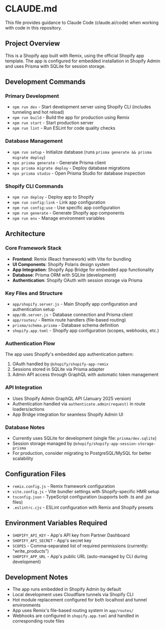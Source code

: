 # CLAUDE.md

This file provides guidance to Claude Code (claude.ai/code) when working with code in this repository.

## Project Overview

This is a Shopify app built with Remix, using the official Shopify app template. The app is configured for embedded installation in Shopify Admin and uses Prisma with SQLite for session storage.

## Development Commands

### Primary Development
- `npm run dev` - Start development server using Shopify CLI (includes tunneling and hot reload)
- `npm run build` - Build the app for production using Remix
- `npm run start` - Start production server
- `npm run lint` - Run ESLint for code quality checks

### Database Management
- `npm run setup` - Initialize database (runs `prisma generate && prisma migrate deploy`)
- `npx prisma generate` - Generate Prisma client
- `npx prisma migrate deploy` - Deploy database migrations
- `npx prisma studio` - Open Prisma Studio for database inspection

### Shopify CLI Commands
- `npm run deploy` - Deploy app to Shopify
- `npm run config:link` - Link app configuration
- `npm run config:use` - Use specific app configuration
- `npm run generate` - Generate Shopify app components
- `npm run env` - Manage environment variables

## Architecture

### Core Framework Stack
- **Frontend**: Remix (React framework) with Vite for bundling
- **UI Components**: Shopify Polaris design system
- **App Integration**: Shopify App Bridge for embedded app functionality
- **Database**: Prisma ORM with SQLite (development) 
- **Authentication**: Shopify OAuth with session storage via Prisma

### Key Files and Structure
- `app/shopify.server.js` - Main Shopify app configuration and authentication setup
- `app/db.server.js` - Database connection and Prisma client
- `app/routes/` - Remix route handlers (file-based routing)
- `prisma/schema.prisma` - Database schema definition
- `shopify.app.toml` - Shopify app configuration (scopes, webhooks, etc.)

### Authentication Flow
The app uses Shopify's embedded app authentication pattern:
1. OAuth handled by `@shopify/shopify-app-remix`
2. Sessions stored in SQLite via Prisma adapter
3. Admin API access through GraphQL with automatic token management

### API Integration
- Uses Shopify Admin GraphQL API (January 2025 version)
- Authentication handled via `authenticate.admin(request)` in route loaders/actions
- App Bridge integration for seamless Shopify Admin UI

### Database Notes
- Currently uses SQLite for development (single file: `prisma/dev.sqlite`)
- Session storage managed by `@shopify/shopify-app-session-storage-prisma`
- For production, consider migrating to PostgreSQL/MySQL for better scalability

## Configuration Files
- `remix.config.js` - Remix framework configuration  
- `vite.config.js` - Vite bundler settings with Shopify-specific HMR setup
- `tsconfig.json` - TypeScript configuration (supports both .ts and .jsx files)
- `.eslintrc.cjs` - ESLint configuration with Remix and Shopify presets

## Environment Variables Required
- `SHOPIFY_API_KEY` - App's API key from Partner Dashboard
- `SHOPIFY_API_SECRET` - App's secret key
- `SCOPES` - Comma-separated list of required permissions (currently: "write_products")
- `SHOPIFY_APP_URL` - App's public URL (auto-managed by CLI during development)

## Development Notes
- The app runs embedded in Shopify Admin by default
- Local development uses Cloudflare tunnels via Shopify CLI
- Hot module replacement configured for both localhost and tunnel environments
- App uses Remix's file-based routing system in `app/routes/`
- Webhooks are configured in `shopify.app.toml` and handled in corresponding route files